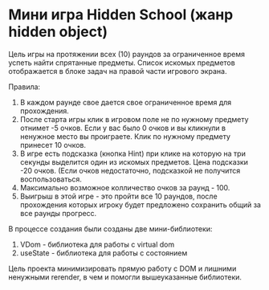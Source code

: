 # Мини игра Hidden School (жанр hidden object)

Цель игры на протяжении всех (10) раундов за ограниченное время успеть найти спрятанные предметы.
Список искомых предметов отображается в блоке задач на правой части игрового экрана.

Правила:
1. В каждом раунде свое дается свое ограниченное время для прохождения.
2. После старта игры клик в игровом поле не по нужному предмету отнимет -5 очков.
Если у вас было 0 очков и вы кликнули в ненужное место вы проиграете.
Клик по нужному предмету принесет 10 очков.
3. В игре есть подсказка (кнопка Hint) при клике на которую на три секунды выделится один из искомых предметов.
Цена подсказки -20 очков. (Если очков недостаточно, подсказкой не получится воспользоваться.
4. Максимально возможное колличество очков за раунд - 100.
5. Выигрыш в этой игре - это пройти все 10 раундов, после прохождения которых игроку будет предложено сохранить 
общий за все раунды прогресс.

В процессе создания были созданы две мини-библиотеки:
1. VDom - библиотека для работы с virtual dom
2. useState - библиотека для работы с состоянием

Цель проекта минимизировать прямую работу с DOM и лишними ненужными rerender, в чем и помогли вышеуказанные библиотеки.
